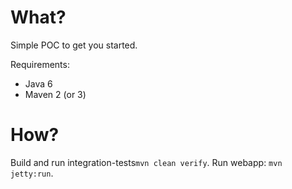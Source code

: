 What?
=====

Simple POC to get you started.

Requirements:
* Java 6
* Maven 2 (or 3)

How?
====

Build and run integration-tests<code>mvn clean verify</code>.
Run webapp: <code>mvn jetty:run</code>.


